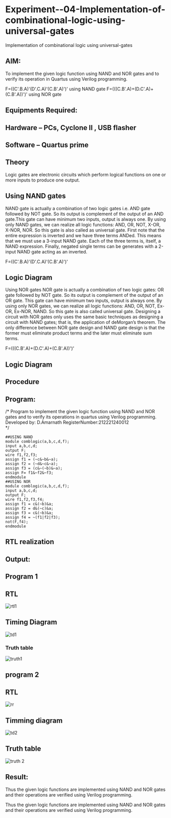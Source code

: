 # Experiment--04-Implementation-of-combinational-logic-using-universal-gates
Implementation of combinational logic using universal-gates
 
## AIM:
To implement the given logic function using NAND and NOR gates and to verify its operation in Quartus using Verilog programming.

F=((C'.B.A)'(D'.C.A)'(C.B'.A)')' using NAND gate
F=(((C.B'.A)+(D.C'.A)+(C.B'.A))')' using NOR gate
## Equipments Required:
## Hardware – PCs, Cyclone II , USB flasher
## Software – Quartus prime


## Theory
Logic gates are electronic circuits which perform logical functions on one or more inputs to produce one output. 

## Using NAND gates
NAND gate is actually a combination of two logic gates i.e. AND gate followed by NOT gate. So its output is complement of the output of an AND gate.This gate can have minimum two inputs, output is always one. By using only NAND gates, we can realize all logic functions: AND, OR, NOT, X-OR, X-NOR, NOR. So this gate is also called as universal gate. First note that the entire expression is inverted and we have three terms ANDed. This means that we must use a 3-input NAND gate. Each of the three terms is, itself, a NAND expression. Finally, negated single terms can be generates with a 2-input NAND gate acting as an inverted.

F=((C'.B.A)'(D'.C.A)'(C.B'.A)')'

## Logic Diagram

Using NOR gates
NOR gate is actually a combination of two logic gates: OR gate followed by NOT gate. So its output is complement of the output of an OR gate. This gate can have minimum two inputs, output is always one. By using only NOR gates, we can realize all logic functions: AND, OR, NOT, Ex-OR, Ex-NOR, NAND. So this gate is also called universal gate. Designing a circuit with NOR gates only uses the same basic techniques as designing a circuit with NAND gates; that is, the application of deMorgan’s theorem. The only difference between NOR gate design and NAND gate design is that the former must eliminate product terms and the later must eliminate sum terms.

F=(((C.B'.A)+(D.C'.A)+(C.B'.A))')'

## Logic Diagram
## Procedure
## Program:
/*
Program to implement the given logic function using NAND and NOR gates and to verify its operations in quartus using Verilog programming.
Developed by: D.Amarnath 
RegisterNumber:212221240012  
*/
```
##USING NAND
module comblogic(a,b,c,d,f);
input a,b,c,d;
output F;
wire f1,f2,f3;
assign f1 = (~c&~b&~a);
assign f2 = (~d&~c&~a);
assign f3 = (c&~(~b)&~a);
assign F= f1&~f2&~f3;
endmodule
##USING NOR
module comblogic(a,b,c,d,f);
input a,b,c,d;
output F;
wire f1,f2,f3,f4;
assign f1 = c&(~b)&a;
assign f2 = d&(~c)&a;
assign f3 = c&(~b)&a;
assign f4 = ~(f1|f2|f3);
not(F,f4);
endmodule
```
## RTL realization
## Output:
## Program 1
## RTL
![rtl1](https://user-images.githubusercontent.com/94165103/192567224-ada1541e-e61b-4234-9824-a52c7d2c66ed.jpg)
## Timing Diagram
![td1](https://user-images.githubusercontent.com/94165103/192567466-f0e28c9e-fad2-4258-b658-f75fc8d1ae38.jpg)
### Truth table
![truth1](https://user-images.githubusercontent.com/94165103/192567722-90e27bde-89bb-43f1-a2c9-fb096a30a66a.jpg)

## program 2
## RTL
![rr](https://user-images.githubusercontent.com/94165103/192568121-d6d6b3c8-0469-492f-991e-28e7c9241737.jpg)

## Timming diagram
![td2](https://user-images.githubusercontent.com/94165103/192568433-4fc7adb6-5f85-44e8-b7a8-9975f8f41f0f.jpeg)
## Truth table
![truth 2](https://user-images.githubusercontent.com/94165103/192569873-b764f934-0f0e-492d-9d57-473283eabfca.jpg)

## Result:
Thus the given logic functions are implemented using NAND and NOR gates and their operations are verified using Verilog programming.

Thus the given logic functions are implemented using NAND and NOR gates and their operations are verified using Verilog programming.
